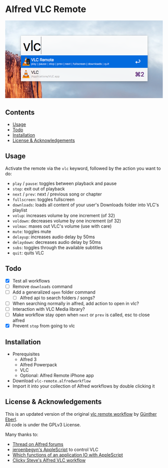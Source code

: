 # Alfred VLC Remote

![Basic usage](images/screenshot_basic.png)

## Contents
<!-- MarkdownTOC -->

- [Usage](#usage)
- [Todo](#todo)
- [Installation](#installation)
- [License & Acknowledgements](#license--acknowledgements)

<!-- /MarkdownTOC -->

## Usage

Activate the remote via the `vlc` keyword, followed by the action you want to do:

- `play` / `pause`: toggles between playback and pause
- `stop`: exit out of playback
- `next` / `prev`: next / previous song or chapter
- `fullscreen`: toggles fullscreen
- `downloads`: loads all content of your user's Downloads folder into VLC's playlist
- `volup`: increases volume by one increment (of 32)
- `voldown`: decreases volume by one increment (of 32)
- `volmax`: maxes out VLC's volume (use with care)
- `mute`: toggles mute
- `delayup`: increases audio delay by 50ms
- `delaydown`: decreases audio delay by 50ms
- `subs`: toggles through the available subtitles
- `quit`: quits VLC

## Todo
- [x] Test all workflows
- [ ] Remove `downloads` command
- [ ] Add a generalized `open` folder command
    - [ ] Alfred api to search folders / songs?
- [ ] When searching normally in alfred, add action to open in vlc?
- [ ] Interaction with VLC Media library?
- [ ] Make workflow stay open when `next` or `prev` is called, esc to close alfred
- [x] Prevent `stop` from going to vlc

## Installation

- Prerequisites
    - Alfred 3
    - Alfred Powerpack
    - VLC
    - Optional: Alfred Remote iPhone app
- Download `vlc-remote.alfredworkflow`
- Import it into your collection of Alfred workflows by double clicking it

## License & Acknowledgements
This is an updated version of the original
[vlc remote workflow](https://github.com/geberl/alfred-vlc-remote) by [Günther Eberl](https://github.com/geberl).  
All code is under the GPLv3 License.

Many thanks to:

- [Thread on Alfred forums](https://www.alfredforum.com/topic/10027-vlc-remote/)
- [jeroenbegyn's AppleScript](https://github.com/jeroenbegyn/VLCControl) to control VLC
- [Which functions of an application IO with AppleScript](https://www.safaribooksonline.com/library/view/applescript-the-definitive/0596102119/ch01s02.html)
- [Clicky Steve's Alfred VLC workflow](http://www.packal.org/workflow/vlc-remote-control)


